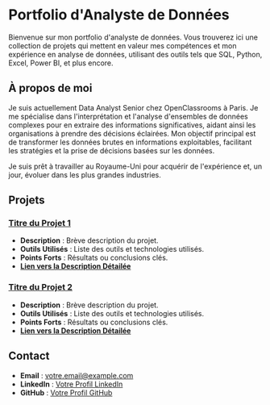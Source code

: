# Portfolio d'Analyste de Données

Bienvenue sur mon portfolio d'analyste de données. Vous trouverez ici une collection de projets qui mettent en valeur mes compétences et mon expérience en analyse de données, utilisant des outils tels que SQL, Python, Excel, Power BI, et plus encore.

## À propos de moi
Je suis actuellement Data Analyst Senior chez OpenClassrooms à Paris. Je me spécialise dans l'interprétation et l'analyse d'ensembles de données complexes pour en extraire des informations significatives, aidant ainsi les organisations à prendre des décisions éclairées. Mon objectif principal est de transformer les données brutes en informations exploitables, facilitant les stratégies et la prise de décisions basées sur les données.

Je suis prêt à travailler au Royaume-Uni pour acquérir de l'expérience et, un jour, évoluer dans les plus grandes industries.

## Projets

### [Titre du Projet 1](projets/projet1)
- **Description** : Brève description du projet.
- **Outils Utilisés** : Liste des outils et technologies utilisés.
- **Points Forts** : Résultats ou conclusions clés.
- **[Lien vers la Description Détailée](projets/projet1/README.md)**

### [Titre du Projet 2](projets/projet2)
- **Description** : Brève description du projet.
- **Outils Utilisés** : Liste des outils et technologies utilisés.
- **Points Forts** : Résultats ou conclusions clés.
- **[Lien vers la Description Détailée](projets/projet2/README.md)**

## Contact
- **Email** : votre.email@example.com
- **LinkedIn** : [Votre Profil LinkedIn](https://linkedin.com/in/votreprofil)
- **GitHub** : [Votre Profil GitHub](https://github.com/votreusername)
